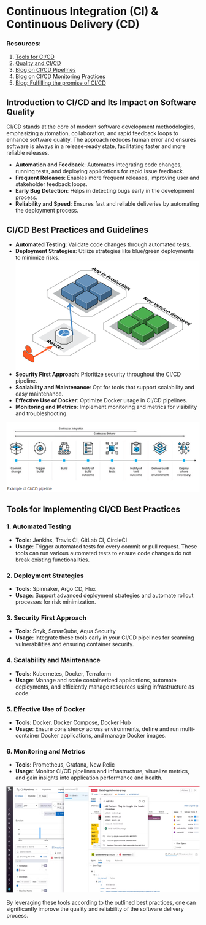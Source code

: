 # Continuous Integration (CI) & Continuous Delivery (CD)

### Resources: 
1. [Tools for CI/CD](https://blog.jetbrains.com/teamcity/2023/08/how-to-choose-cicd-tool/ )
2. [Quality and CI/CD](https://qameta.io/blog/automated-testing-for-ci-cd/)
3. [Blog on CI/CD Pipelines](https://komodor.com/blog/ci-cd-pipelines-for-kubernetes-best-practices-and-tools/) 
4. [Blog on CI/CD Monitoring Practices](https://www.datadoghq.com/blog/best-practices-for-ci-cd-monitoring/) 
5. [Blog: Fulfilling the promise of CI/CD](https://stackoverflow.blog/2021/12/20/fulfilling-the-promise-of-ci-cd/) 

## Introduction to CI/CD and Its Impact on Software Quality

CI/CD stands at the core of modern software development methodologies, emphasizing automation, collaboration, and rapid feedback loops to enhance software quality. The approach reduces human error and ensures software is always in a release-ready state, facilitating faster and more reliable releases.

- **Automation and Feedback**: Automates integrating code changes, running tests, and deploying applications for rapid issue feedback.
- **Frequent Releases**: Enables more frequent releases, improving user and stakeholder feedback loops.
- **Early Bug Detection**: Helps in detecting bugs early in the development process.
- **Reliability and Speed**: Ensures fast and reliable deliveries by automating the deployment process.

## CI/CD Best Practices and Guidelines

- **Automated Testing**: Validate code changes through automated tests.
- **Deployment Strategies**: Utilize strategies like blue/green deployments to minimize risks.
![blue/green deployment](image-dep.png)
- **Security First Approach**: Prioritize security throughout the CI/CD pipeline.
- **Scalability and Maintenance**: Opt for tools that support scalability and easy maintenance.
- **Effective Use of Docker**: Optimize Docker usage in CI/CD pipelines.
- **Monitoring and Metrics**: Implement monitoring and metrics for visibility and troubleshooting.

![pipeline](image-2.png)
## Tools for Implementing CI/CD Best Practices
 
### 1. Automated Testing
 
- **Tools**: Jenkins, Travis CI, GitLab CI, CircleCI
- **Usage**: Trigger automated tests for every commit or pull request. These tools can run various automated tests to ensure code changes do not break existing functionalities.
 
### 2. Deployment Strategies
 
- **Tools**: Spinnaker, Argo CD, Flux
- **Usage**: Support advanced deployment strategies and automate rollout processes for risk minimization.
 
### 3. Security First Approach
 
- **Tools**: Snyk, SonarQube, Aqua Security
- **Usage**: Integrate these tools early in your CI/CD pipelines for scanning vulnerabilities and ensuring container security.
 
### 4. Scalability and Maintenance
 
- **Tools**: Kubernetes, Docker, Terraform
- **Usage**: Manage and scale containerized applications, automate deployments, and efficiently manage resources using infrastructure as code.
 
### 5. Effective Use of Docker
 
- **Tools**: Docker, Docker Compose, Docker Hub
- **Usage**: Ensure consistency across environments, define and run multi-container Docker applications, and manage Docker images.
 
### 6. Monitoring and Metrics
 
- **Tools**: Prometheus, Grafana, New Relic
- **Usage**: Monitor CI/CD pipelines and infrastructure, visualize metrics, and gain insights into application performance and health.
 
![Metrics](image.png)
 
By leveraging these tools according to the outlined best practices, one can significantly improve the quality and reliability of the software delivery process.